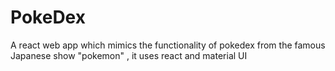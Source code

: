 # PokeDex
A react web app which mimics the functionality of pokedex from the famous Japanese show "pokemon" , it uses react and material UI
